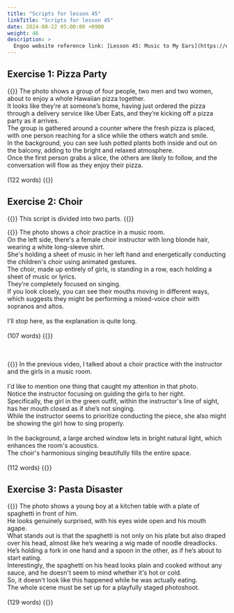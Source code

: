 ```yaml
---
title: "Scripts for lesson 45"
linkTitle: "Scripts for lesson 45"
date: 2024-08-22 05:00:00 +0900
weight: 46
description: >
  Engoo website reference link: [Lesson 45: Music to My Ears](https://engoo.com/app/lessons/describing-pictures-intermediate-describing-pictures-music-to-my-ears/II-rPE0eEeeCKK_NNc405w?category_id=P_HriMOnEeifo0O-yMP42w&course_id=ZZasjsOnEeiHZVOMC0VfdA)
---
```


## Exercise 1: Pizza Party

{{<card header="**Script**">}}
The photo shows a group of four people, two men and two women, about to enjoy a whole Hawaiian pizza together. <br/>
It looks like they’re at someone’s home, having just ordered the pizza through a delivery service like Uber Eats, and they’re kicking off a pizza party as it arrives. <br/>
The group is gathered around a counter where the fresh pizza is placed, with one person reaching for a slice while the others watch and smile. <br/>
In the background, you can see lush potted plants both inside and out on the balcony, adding to the bright and relaxed atmosphere. <br/>
Once the first person grabs a slice, the others are likely to follow, and the conversation will flow as they enjoy their pizza.<br/>
<br/>
(122 words)
{{</card>}}


## Exercise 2: Choir

{{<alert>}}
This script is divided into two parts.
{{</alert>}}

{{<card header="**1st script**">}}
The photo shows a choir practice in a music room. <br/>
On the left side, there's a female choir instructor with long blonde hair, wearing a white long-sleeve shirt. <br/>
She's holding a sheet of music in her left hand and energetically conducting the children's choir using animated gestures. <br/>
The choir, made up entirely of girls, is standing in a row, each holding a sheet of music or lyrics. <br/>
They’re completely focused on singing. <br/>
If you look closely, you can see their mouths moving in different ways, which suggests they might be performing a mixed-voice choir with sopranos and altos. <br/>
<br/>
I'll stop here, as the explanation is quite long.<br/>
<br/>
(107 words)
{{</card>}}

　

{{<card header="**2nd script**">}}
In the previous video, I talked about a choir practice with the instructor and the girls in a music room. <br/>
<br/>
I'd like to mention one thing that caught my attention in that photo.<br/>
Notice the instructor focusing on guiding the girls to her right.<br/>
Specifically, the girl in the green outfit, within the instructor's line of sight, has her mouth closed as if she’s not singing.<br/>
While the instructor seems to prioritize conducting the piece, she also might be showing the girl how to sing properly.<br/>
<br/>
In the background, a large arched window lets in bright natural light, which enhances the room's acoustics.<br/>
The choir's harmonious singing beautifully fills the entire space.<br/>
<br/>
(112 words)
{{</card>}}



## Exercise 3: Pasta Disaster

{{<card header="**Script**">}}
The photo shows a young boy at a kitchen table with a plate of spaghetti in front of him.<br/>
He looks genuinely surprised, with his eyes wide open and his mouth agape.<br/>
What stands out is that the spaghetti is not only on his plate but also draped over his head, almost like he’s wearing a wig made of noodle dreadlocks.<br/>
He’s holding a fork in one hand and a spoon in the other, as if he’s about to start eating.<br/>
Interestingly, the spaghetti on his head looks plain and cooked without any sauce, and he doesn't seem to mind whether it's hot or cold. <br/>
So, it doesn't look like this happened while he was actually eating. <br/>
The whole scene must be set up for a playfully staged photoshoot.<br/>
<br/>
(129 words)
{{</card>}}

